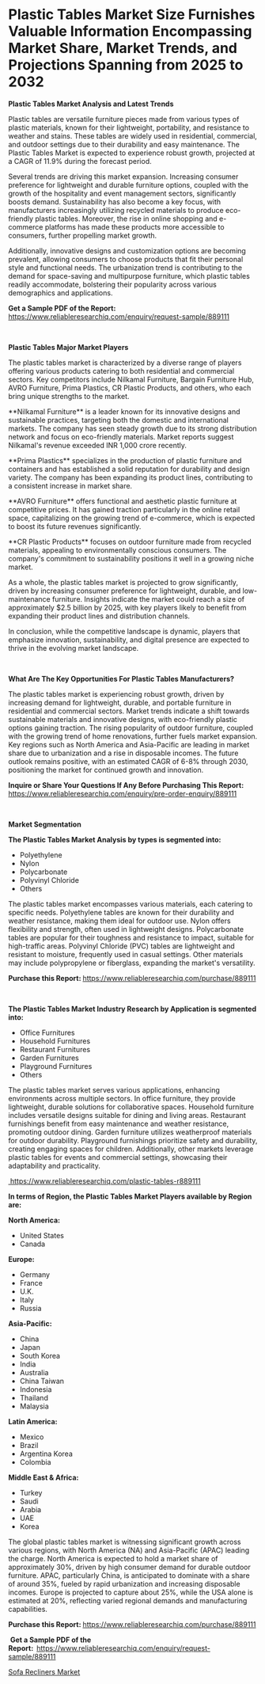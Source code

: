 <p><h1>Plastic Tables Market Size Furnishes Valuable Information Encompassing Market Share, Market Trends, and Projections Spanning from 2025 to 2032</h1></p><p><strong>Plastic Tables Market Analysis and Latest Trends</strong></p>
<p><p>Plastic tables are versatile furniture pieces made from various types of plastic materials, known for their lightweight, portability, and resistance to weather and stains. These tables are widely used in residential, commercial, and outdoor settings due to their durability and easy maintenance. The Plastic Tables Market is expected to experience robust growth, projected at a CAGR of 11.9% during the forecast period.</p><p>Several trends are driving this market expansion. Increasing consumer preference for lightweight and durable furniture options, coupled with the growth of the hospitality and event management sectors, significantly boosts demand. Sustainability has also become a key focus, with manufacturers increasingly utilizing recycled materials to produce eco-friendly plastic tables. Moreover, the rise in online shopping and e-commerce platforms has made these products more accessible to consumers, further propelling market growth.</p><p>Additionally, innovative designs and customization options are becoming prevalent, allowing consumers to choose products that fit their personal style and functional needs. The urbanization trend is contributing to the demand for space-saving and multipurpose furniture, which plastic tables readily accommodate, bolstering their popularity across various demographics and applications.</p></p>
<p><strong>Get a Sample PDF of the Report:&nbsp;</strong> <a href="https://www.reliableresearchiq.com/enquiry/request-sample/889111?utm_campaign=2188&utm_medium=2&utm_source=Github&utm_content=ia&utm_term=07022025&utm_id=plastic-tables">https://www.reliableresearchiq.com/enquiry/request-sample/889111</a></p>
<p>&nbsp;</p>
<p><strong>Plastic Tables Major Market Players</strong></p>
<p><p>The plastic tables market is characterized by a diverse range of players offering various products catering to both residential and commercial sectors. Key competitors include Nilkamal Furniture, Bargain Furniture Hub, AVRO Furniture, Prima Plastics, CR Plastic Products, and others, who each bring unique strengths to the market.</p><p>**Nilkamal Furniture** is a leader known for its innovative designs and sustainable practices, targeting both the domestic and international markets. The company has seen steady growth due to its strong distribution network and focus on eco-friendly materials. Market reports suggest Nilkamal's revenue exceeded INR 1,000 crore recently.</p><p>**Prima Plastics** specializes in the production of plastic furniture and containers and has established a solid reputation for durability and design variety. The company has been expanding its product lines, contributing to a consistent increase in market share.</p><p>**AVRO Furniture** offers functional and aesthetic plastic furniture at competitive prices. It has gained traction particularly in the online retail space, capitalizing on the growing trend of e-commerce, which is expected to boost its future revenues significantly.</p><p>**CR Plastic Products** focuses on outdoor furniture made from recycled materials, appealing to environmentally conscious consumers. The company's commitment to sustainability positions it well in a growing niche market.</p><p>As a whole, the plastic tables market is projected to grow significantly, driven by increasing consumer preference for lightweight, durable, and low-maintenance furniture. Insights indicate the market could reach a size of approximately $2.5 billion by 2025, with key players likely to benefit from expanding their product lines and distribution channels.</p><p>In conclusion, while the competitive landscape is dynamic, players that emphasize innovation, sustainability, and digital presence are expected to thrive in the evolving market landscape.</p></p>
<p>&nbsp;</p>
<p><strong>What Are The Key Opportunities For Plastic Tables Manufacturers?</strong></p>
<p><p>The plastic tables market is experiencing robust growth, driven by increasing demand for lightweight, durable, and portable furniture in residential and commercial sectors. Market trends indicate a shift towards sustainable materials and innovative designs, with eco-friendly plastic options gaining traction. The rising popularity of outdoor furniture, coupled with the growing trend of home renovations, further fuels market expansion. Key regions such as North America and Asia-Pacific are leading in market share due to urbanization and a rise in disposable incomes. The future outlook remains positive, with an estimated CAGR of 6-8% through 2030, positioning the market for continued growth and innovation.</p></p>
<p><strong>Inquire or Share Your Questions If Any Before Purchasing This Report:</strong> <a href="https://www.reliableresearchiq.com/enquiry/pre-order-enquiry/889111?utm_campaign=2188&utm_medium=2&utm_source=Github&utm_content=ia&utm_term=07022025&utm_id=plastic-tables">https://www.reliableresearchiq.com/enquiry/pre-order-enquiry/889111</a></p>
<p>&nbsp;</p>
<p><strong>Market Segmentation</strong></p>
<p><strong>The Plastic Tables Market Analysis by types is segmented into:</strong></p>
<p><ul><li>Polyethylene</li><li>Nylon</li><li>Polycarbonate</li><li>Polyvinyl Chloride</li><li>Others</li></ul></p>
<p><p>The plastic tables market encompasses various materials, each catering to specific needs. Polyethylene tables are known for their durability and weather resistance, making them ideal for outdoor use. Nylon offers flexibility and strength, often used in lightweight designs. Polycarbonate tables are popular for their toughness and resistance to impact, suitable for high-traffic areas. Polyvinyl Chloride (PVC) tables are lightweight and resistant to moisture, frequently used in casual settings. Other materials may include polypropylene or fiberglass, expanding the market's versatility.</p></p>
<p><strong>Purchase this Report:&nbsp;</strong><a href="https://www.reliableresearchiq.com/purchase/889111?utm_campaign=2188&utm_medium=2&utm_source=Github&utm_content=ia&utm_term=07022025&utm_id=plastic-tables">https://www.reliableresearchiq.com/purchase/889111</a></p>
<p>&nbsp;</p>
<p><strong>The Plastic Tables Market Industry Research by Application is segmented into:</strong></p>
<p><ul><li>Office Furnitures</li><li>Household Furnitures</li><li>Restaurant Furnitures</li><li>Garden Furnitures</li><li>Playground Furnitures</li><li>Others</li></ul></p>
<p><p>The plastic tables market serves various applications, enhancing environments across multiple sectors. In office furniture, they provide lightweight, durable solutions for collaborative spaces. Household furniture includes versatile designs suitable for dining and living areas. Restaurant furnishings benefit from easy maintenance and weather resistance, promoting outdoor dining. Garden furniture utilizes weatherproof materials for outdoor durability. Playground furnishings prioritize safety and durability, creating engaging spaces for children. Additionally, other markets leverage plastic tables for events and commercial settings, showcasing their adaptability and practicality.</p></p>
<p><a href="https://www.reliableresearchiq.com/plastic-tables-r889111?utm_campaign=2188&utm_medium=2&utm_source=Github&utm_content=ia&utm_term=07022025&utm_id=plastic-tables">&nbsp;https://www.reliableresearchiq.com/plastic-tables-r889111</a></p>
<p><strong>In terms of Region, the Plastic Tables Market Players available by Region are:</strong></p>
<p>
    <p> <strong> North America: </strong>
        <ul>
            <li>United States</li>
            <li>Canada</li>
        </ul>
        </p> 
    <p> <strong> Europe: </strong>
        <ul>
            <li>Germany</li>
            <li>France</li>
            <li>U.K.</li>
            <li>Italy</li>
            <li>Russia</li>
        </ul>
        </p> 
    <p> <strong> Asia-Pacific: </strong>
        <ul>
            <li>China</li>
            <li>Japan</li>
            <li>South Korea</li>
            <li>India</li>
            <li>Australia</li>
            <li>China Taiwan</li>
            <li>Indonesia</li>
            <li>Thailand</li>
            <li>Malaysia</li>
        </ul>
        </p> 
    <p> <strong> Latin America: </strong>
        <ul>
            <li>Mexico</li>
            <li>Brazil</li>
            <li>Argentina Korea</li>
            <li>Colombia</li>
        </ul>
        </p> 
    <p> <strong> Middle East & Africa: </strong>
        <ul>
            <li>Turkey</li>
            <li>Saudi</li>
            <li>Arabia</li>
            <li>UAE</li>
            <li>Korea</li>
        </ul>
    </p>
    </p>
<p><p>The global plastic tables market is witnessing significant growth across various regions, with North America (NA) and Asia-Pacific (APAC) leading the charge. North America is expected to hold a market share of approximately 30%, driven by high consumer demand for durable outdoor furniture. APAC, particularly China, is anticipated to dominate with a share of around 35%, fueled by rapid urbanization and increasing disposable incomes. Europe is projected to capture about 25%, while the USA alone is estimated at 20%, reflecting varied regional demands and manufacturing capabilities.</p></p>
<p><strong>Purchase this Report: </strong><a href="https://www.reliableresearchiq.com/purchase/889111?utm_campaign=2188&utm_medium=2&utm_source=Github&utm_content=ia&utm_term=07022025&utm_id=plastic-tables">https://www.reliableresearchiq.com/purchase/889111</a></p>
<p>&nbsp;<strong>Get a Sample PDF of the Report:&nbsp;&nbsp;</strong><a href="https://www.reliableresearchiq.com/enquiry/request-sample/889111?utm_campaign=2188&utm_medium=2&utm_source=Github&utm_content=ia&utm_term=07022025&utm_id=plastic-tables">https://www.reliableresearchiq.com/enquiry/request-sample/889111</a></p>
<p><strong></strong></p>
<p><p><a href="https://github.com/FosterFahey91/Market-Research-Report-List-1/blob/main/sofa-recliners-market.md?utm_campaign=2188&utm_medium=2&utm_source=Github&utm_content=ia&utm_term=07022025&utm_id=plastic-tables">Sofa Recliners Market</a></p></p>